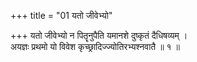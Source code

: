 +++
title = "01 यतो जीवेभ्यो"

+++
यतो जीवेभ्यो न पितॄनुपैति यमानशे दुष्कृतं दैधिषव्यम् ।  
अयज्ञः प्रथमो यो विवेश कृच्छ्रादिज्ज्योतिरभ्यश्नवातै ॥ १ ॥
